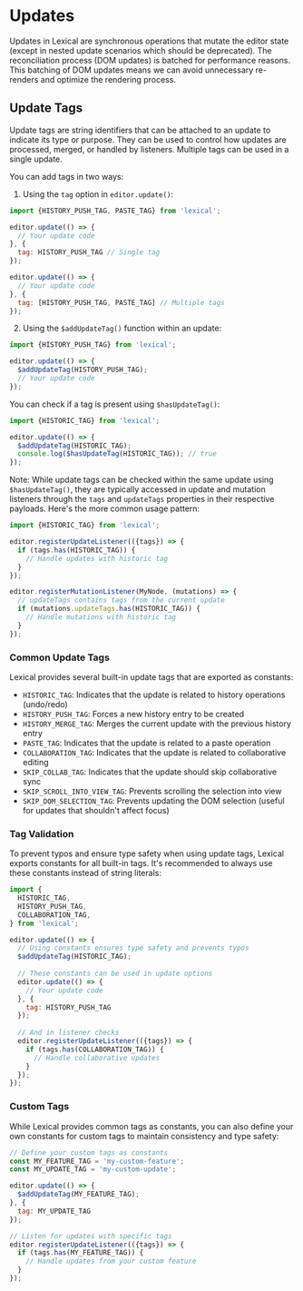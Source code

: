 # Updates

Updates in Lexical are synchronous operations that mutate the editor state (except in nested update scenarios which should be deprecated). The reconciliation process (DOM updates) is batched for performance reasons. This batching of DOM updates means we can avoid unnecessary re-renders and optimize the rendering process.

## Update Tags

Update tags are string identifiers that can be attached to an update to indicate its type or purpose. They can be used to control how updates are processed, merged, or handled by listeners. Multiple tags can be used in a single update.

You can add tags in two ways:

1. Using the `tag` option in `editor.update()`:
```js
import {HISTORY_PUSH_TAG, PASTE_TAG} from 'lexical';

editor.update(() => {
  // Your update code
}, {
  tag: HISTORY_PUSH_TAG // Single tag
});

editor.update(() => {
  // Your update code
}, {
  tag: [HISTORY_PUSH_TAG, PASTE_TAG] // Multiple tags
});
```

2. Using the `$addUpdateTag()` function within an update:
```js
import {HISTORY_PUSH_TAG} from 'lexical';

editor.update(() => {
  $addUpdateTag(HISTORY_PUSH_TAG);
  // Your update code
});
```

You can check if a tag is present using `$hasUpdateTag()`:
```js
import {HISTORIC_TAG} from 'lexical';

editor.update(() => {
  $addUpdateTag(HISTORIC_TAG);
  console.log($hasUpdateTag(HISTORIC_TAG)); // true
});
```

Note: While update tags can be checked within the same update using `$hasUpdateTag()`, they are typically accessed in update and mutation listeners through the `tags` and `updateTags` properties in their respective payloads. Here's the more common usage pattern:

```js
import {HISTORIC_TAG} from 'lexical';

editor.registerUpdateListener(({tags}) => {
  if (tags.has(HISTORIC_TAG)) {
    // Handle updates with historic tag
  }
});

editor.registerMutationListener(MyNode, (mutations) => {
  // updateTags contains tags from the current update
  if (mutations.updateTags.has(HISTORIC_TAG)) {
    // Handle mutations with historic tag
  }
});
```

### Common Update Tags

Lexical provides several built-in update tags that are exported as constants:

- `HISTORIC_TAG`: Indicates that the update is related to history operations (undo/redo)
- `HISTORY_PUSH_TAG`: Forces a new history entry to be created
- `HISTORY_MERGE_TAG`: Merges the current update with the previous history entry
- `PASTE_TAG`: Indicates that the update is related to a paste operation
- `COLLABORATION_TAG`: Indicates that the update is related to collaborative editing
- `SKIP_COLLAB_TAG`: Indicates that the update should skip collaborative sync
- `SKIP_SCROLL_INTO_VIEW_TAG`: Prevents scrolling the selection into view
- `SKIP_DOM_SELECTION_TAG`: Prevents updating the DOM selection (useful for updates that shouldn't affect focus)

### Tag Validation

To prevent typos and ensure type safety when using update tags, Lexical exports constants for all built-in tags. It's recommended to always use these constants instead of string literals:

```js
import {
  HISTORIC_TAG,
  HISTORY_PUSH_TAG,
  COLLABORATION_TAG,
} from 'lexical';

editor.update(() => {
  // Using constants ensures type safety and prevents typos
  $addUpdateTag(HISTORIC_TAG);
  
  // These constants can be used in update options
  editor.update(() => {
    // Your update code
  }, {
    tag: HISTORY_PUSH_TAG
  });
  
  // And in listener checks
  editor.registerUpdateListener(({tags}) => {
    if (tags.has(COLLABORATION_TAG)) {
      // Handle collaborative updates
    }
  });
});
```

### Custom Tags

While Lexical provides common tags as constants, you can also define your own constants for custom tags to maintain consistency and type safety:

```js
// Define your custom tags as constants
const MY_FEATURE_TAG = 'my-custom-feature';
const MY_UPDATE_TAG = 'my-custom-update';

editor.update(() => {
  $addUpdateTag(MY_FEATURE_TAG);
}, {
  tag: MY_UPDATE_TAG
});

// Listen for updates with specific tags
editor.registerUpdateListener(({tags}) => {
  if (tags.has(MY_FEATURE_TAG)) {
    // Handle updates from your custom feature
  }
});
```
